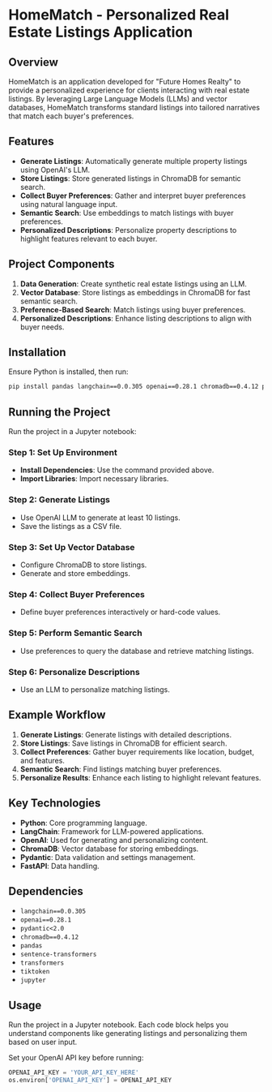 # HomeMatch - Personalized Real Estate Listings Application

## Overview
HomeMatch is an application developed for "Future Homes Realty" to provide a personalized experience for clients interacting with real estate listings. By leveraging Large Language Models (LLMs) and vector databases, HomeMatch transforms standard listings into tailored narratives that match each buyer's preferences.

## Features
- **Generate Listings**: Automatically generate multiple property listings using OpenAI's LLM.
- **Store Listings**: Store generated listings in ChromaDB for semantic search.
- **Collect Buyer Preferences**: Gather and interpret buyer preferences using natural language input.
- **Semantic Search**: Use embeddings to match listings with buyer preferences.
- **Personalized Descriptions**: Personalize property descriptions to highlight features relevant to each buyer.

## Project Components
1. **Data Generation**: Create synthetic real estate listings using an LLM.
2. **Vector Database**: Store listings as embeddings in ChromaDB for fast semantic search.
3. **Preference-Based Search**: Match listings using buyer preferences.
4. **Personalized Descriptions**: Enhance listing descriptions to align with buyer needs.

## Installation
Ensure Python is installed, then run:

```sh
pip install pandas langchain==0.0.305 openai==0.28.1 chromadb==0.4.12 pydantic<2.0 fastapi sentence-transformers transformers tiktoken jupyter
```

## Running the Project
Run the project in a Jupyter notebook:

### Step 1: Set Up Environment
- **Install Dependencies**: Use the command provided above.
- **Import Libraries**: Import necessary libraries.

### Step 2: Generate Listings
- Use OpenAI LLM to generate at least 10 listings.
- Save the listings as a CSV file.

### Step 3: Set Up Vector Database
- Configure ChromaDB to store listings.
- Generate and store embeddings.

### Step 4: Collect Buyer Preferences
- Define buyer preferences interactively or hard-code values.

### Step 5: Perform Semantic Search
- Use preferences to query the database and retrieve matching listings.

### Step 6: Personalize Descriptions
- Use an LLM to personalize matching listings.

## Example Workflow
1. **Generate Listings**: Generate listings with detailed descriptions.
2. **Store Listings**: Save listings in ChromaDB for efficient search.
3. **Collect Preferences**: Gather buyer requirements like location, budget, and features.
4. **Semantic Search**: Find listings matching buyer preferences.
5. **Personalize Results**: Enhance each listing to highlight relevant features.

## Key Technologies
- **Python**: Core programming language.
- **LangChain**: Framework for LLM-powered applications.
- **OpenAI**: Used for generating and personalizing content.
- **ChromaDB**: Vector database for storing embeddings.
- **Pydantic**: Data validation and settings management.
- **FastAPI**: Data handling.

## Dependencies
- `langchain==0.0.305`
- `openai==0.28.1`
- `pydantic<2.0`
- `chromadb==0.4.12`
- `pandas`
- `sentence-transformers`
- `transformers`
- `tiktoken`
- `jupyter`

## Usage
Run the project in a Jupyter notebook. Each code block helps you understand components like generating listings and personalizing them based on user input.

Set your OpenAI API key before running:

```python
OPENAI_API_KEY = 'YOUR_API_KEY_HERE'
os.environ['OPENAI_API_KEY'] = OPENAI_API_KEY
```



